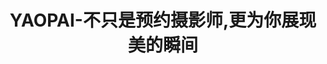 ---
description: 邀拍，不是约炮！
layout: post
results:
- artistId: 1105711465
  version: '1.0.2'
  primaryGenreName: Photo & Video
  formattedPrice: 免费
  artworkUrl60: http://is5.mzstatic.com/image/thumb/Purple30/v4/57/1b/50/571b5088-df46-b9af-d579-f83739a4f8de/source/60x60bb.jpg
  minimumOsVersion: '8.0'
  appletvScreenshotUrls: &a []
  sellerName: YaoPai Media Technology Co., Ltd.
  supportedDevices:
  - iPad2Wifi
  - iPad23G
  - iPhone4S
  - iPadThirdGen
  - iPadThirdGen4G
  - iPhone5
  - iPodTouchFifthGen
  - iPadFourthGen
  - iPadFourthGen4G
  - iPadMini
  - iPadMini4G
  - iPhone5c
  - iPhone5s
  - iPhone6
  - iPhone6Plus
  - iPodTouchSixthGen
  genres:
  - 摄影与录像
  - 生活
  currentVersionReleaseDate: '2016-05-16T18:50:01Z'
  trackName: YAOPAI-不只是预约摄影师,更为你展现美的瞬间
  isVppDeviceBasedLicensingEnabled: true
  description: 天了鲁n(*≧▽≦*)n~!!我们的App终于上线了,经过程序猿的好些个无人陪伴的夜晚,独自敲写代码,我们的App就这样做出来了.
    但是它就像刚出生的小Baby,很多功能还不完善,但是好在生的美丽,第一版只是开始我们开始折磨程序猿小伙伴的开始. 欢迎联系我们,提出意见,我们的目标就是要成佛,先疯魔.    酱紫,跑去安慰程序猿咯~!
  price: 0
  trackId: 1105711466
  releaseDate: '2016-04-26T23:46:55Z'
  advisories:
  - 偶尔/轻微的成人/性暗示题材
  - 偶尔/轻微的惊悚/恐怖题材
  - 偶尔/轻微的色情内容或裸露
  screenshotUrls:
  - http://a1.mzstatic.com/us/r30/Purple18/v4/d7/ce/f8/d7cef85b-9568-0e42-f2de-9fab4bc00672/screen1136x1136.jpeg
  - http://a2.mzstatic.com/us/r30/Purple60/v4/ae/46/c4/ae46c4f8-a786-660b-fb20-1a8cf1d908db/screen1136x1136.jpeg
  - http://a3.mzstatic.com/us/r30/Purple30/v4/89/61/f8/8961f80f-9ef9-b0cb-a606-932f5f8eecd6/screen1136x1136.jpeg
  - http://a4.mzstatic.com/us/r30/Purple20/v4/e3/b3/23/e3b32360-600a-f588-7633-f31278f3c601/screen1136x1136.jpeg
  - http://a5.mzstatic.com/us/r30/Purple18/v4/68/2b/0f/682b0f4d-fc01-1ce8-9caf-a51631d238e0/screen1136x1136.jpeg
  artistViewUrl: https://itunes.apple.com/cn/developer/bei-jing-yao-pai-chuan-mei/id1105711465?uo=4
  primaryGenreId: 6008
  kind: software
  sellerUrl: http://www.aiyaopai.com
  fileSizeBytes: '39206153'
  trackContentRating: 12+
  bundleId: com.aiyaopai.aiyaopai
  contentAdvisoryRating: 12+
  trackCensoredName: YAOPAI-不只是预约摄影师,更为你展现美的瞬间
  isGameCenterEnabled: false
  artistName: 北京邀拍传媒科技有限公司
  languageCodesISO2A:
  - EN
  - ZH
  releaseNotes: '1.修改了部分已知BUG.

    2.优化体验'
  features: *a
  wrapperType: software
  artworkUrl512: http://is5.mzstatic.com/image/thumb/Purple30/v4/57/1b/50/571b5088-df46-b9af-d579-f83739a4f8de/source/512x512bb.jpg
  artworkUrl100: http://is5.mzstatic.com/image/thumb/Purple30/v4/57/1b/50/571b5088-df46-b9af-d579-f83739a4f8de/source/100x100bb.jpg
  trackViewUrl: https://geo.itunes.apple.com/cn/app/yaopai-bu-zhi-shi-yu-yue-she/id1105711466?mt=8&uo=4
  genreIds:
  - '6008'
  - '6012'
  currency: CNY
  ipadScreenshotUrls: *a
category: 摄影与录像
tags: tag1
resultCount: 1
title: YAOPAI-不只是预约摄影师,更为你展现美的瞬间

---